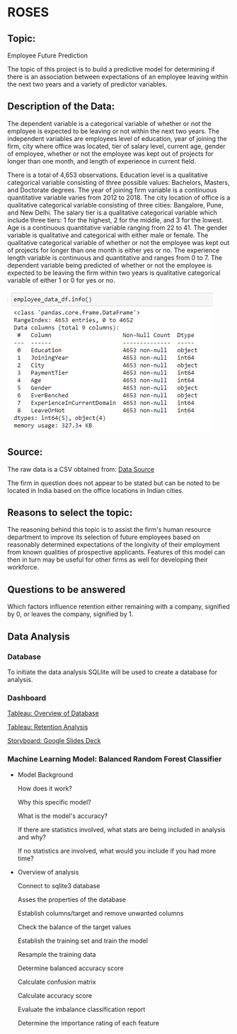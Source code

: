 # ROSES

## Topic:

Employee Future Prediction

The topic of this project is to build a predictive model for determining if there is an association between expectations of an employee leaving within the next two years and a variety of predictor variables. 

## Description of the Data:
The dependent variable is a categorical variable of whether or not the employee is expected to be leaving or not within the next two years. The independent variables are employees level of education, year of joining the firm, city where office was located, tier of salary level, current age, gender of employee, whether or not the employee was kept out of projects for longer than one month, and length of experience in current field.

There is a total of 4,653 observations. Education level is a qualitative categorical variable consisting of three possible values: Bachelors, Masters, and Doctorate degrees. The year of joining firm variable is a continuous quantitative variable varies from 2012 to 2018. The city location of office is a qualitative categorical variable consisting of three cities: Bangalore, Pune, and New Delhi. The salary tier is a qualitative categorical variable which include three tiers: 1 for the highest, 2 for the middle, and 3 for the lowest. Age is a continuous quantitative variable ranging from 22 to 41. The gender variable is qualitative and categorical with either male or female. The qualitative categorical variable of whether or not the employee was kept out of projects for longer than one month is either yes or no. The experience length variable is continuous and quantitative and ranges from 0 to 7. The dependent variable being predicted of whether or not the employee is expected to be leaving the firm within two years is qualitative categorical variable of either 1 or 0 for yes or no.


![Database Properties](Images/df_properties.PNG)


## Source:
The raw data is a CSV obtained from: 
[Data Source](https://www.kaggle.com/datasets/tejashvi14/employee-future-prediction)

The firm in question does not appear to be stated but can be noted to be located in India based on the office locations in Indian cities.

## Reasons to select the topic:
The reasoning behind this topic is to assist the firm's human resource department to improve its selection of future employees based on reasonably determined expectations of the longivity of their employment from known qualities of prospective applicants. Features of this model can then in turn may be useful for other firms as well for developing their workforce.

## Questions to be answered 
Which factors influence retention either remaining with a company, signified by 0, or leaves the company, signified by 1.

## Data Analysis 

### Database
  To initiate the data analysis SQLlite will be used to create a database for analysis.

### Dashboard

[Tableau: Overview of Database](https://public.tableau.com/views/Overview_16731458673560/OVERVIEW_1?:language=en-US&:display_count=n&:origin=viz_share_link)

[Tableau: Retention Analysis](https://public.tableau.com/views/Retention_16732215158480/Retention?:language=en-US&:display_count=n&:origin=viz_share_link)

[Storyboard: Google Slides Deck](https://docs.google.com/presentation/d/1MwUGWD0oV54u0reO5Xjkq1sKSW_22-Wau55gW6GMRZY/edit?usp=sharing)


### Machine Learning Model: Balanced Random Forest Classifier 
  * Model Background 
    
    How does it work?
    
    Why this specific model?
    
    What is the model's accuracy?
    
    If there are statistics involved, what stats are being included in analysis and why?
    
    If no statistics are involved, what would you include if you had more time?
 
 * Overview of analysis  
    
    Connect to sqlite3 database
    
    Asses the properties of the database
    
    Establish columns/target and remove unwanted columns
    
    Check the balance of the target values
    
    Establish the training set and train the model
    
    Resample the training data
    
    Determine balanced accuracy score
    
    Calculate confusion matrix
    
    Calculate accuracy score
    
    Evaluate the imbalance classification report
    
    Determine the importance rating of each feature

